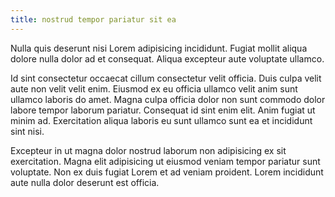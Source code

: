 ```yaml
---
title: nostrud tempor pariatur sit ea
---
```


Nulla quis deserunt nisi Lorem adipisicing incididunt. Fugiat mollit aliqua dolore nulla dolor ad et consequat. Aliqua excepteur aute voluptate ullamco.

Id sint consectetur occaecat cillum consectetur velit officia. Duis culpa velit aute non velit velit enim. Eiusmod ex eu officia ullamco velit anim sunt ullamco laboris do amet. Magna culpa officia dolor non sunt commodo dolor labore tempor laborum pariatur. Consequat id sint enim elit. Anim fugiat ut minim ad. Exercitation aliqua laboris eu sunt ullamco sunt ea et incididunt sint nisi.

Excepteur in ut magna dolor nostrud laborum non adipisicing ex sit exercitation. Magna elit adipisicing ut eiusmod veniam tempor pariatur sunt voluptate. Non ex duis fugiat Lorem et ad veniam proident. Lorem incididunt aute nulla dolor deserunt est officia.